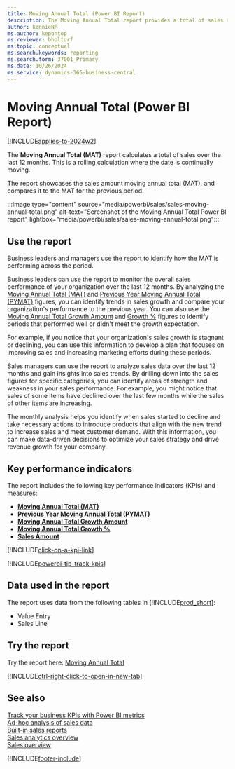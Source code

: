 ```yaml
---
title: Moving Annual Total (Power BI Report)
description: The Moving Annual Total report provides a total of sales over the last 12 months. 
author: kennieNP
ms.author: kepontop
ms.reviewer: bholtorf
ms.topic: conceptual
ms.search.keywords: reporting
ms.search.form: 37001_Primary
ms.date: 10/26/2024
ms.service: dynamics-365-business-central
---
```


# Moving Annual Total (Power BI Report)

[!INCLUDE[applies-to-2024w2](includes/applies-to-2024w2.md)]

The **Moving Annual Total (MAT)** report calculates a total of sales over the last 12 months. This is a rolling calculation where the date is continually moving.

The report showcases the sales amount moving annual total (MAT), and compares it to the MAT for the previous period.

:::image type="content" source="media/powerbi/sales/sales-moving-annual-total.png" alt-text="Screenshot of the Moving Annual Total Power BI report" lightbox="media/powerbi/sales/sales-moving-annual-total.png":::

## Use the report

Business leaders and managers use the report to identify how the MAT is performing across the period.

Business leaders can use the report to monitor the overall sales performance of your organization over the last 12 months. By analyzing the [Moving Annual Total (MAT)](sales-powerbi-sales-kpis.md#sales-amount-mat-fiscal) and [Previous Year Moving Annual Total (PYMAT)](sales-powerbi-sales-kpis.md#sales-amount-pymat-fiscal) figures, you can identify trends in sales growth and compare your organization's performance to the previous year. You can also use the [Moving Annual Total Growth Amount](sales-powerbi-sales-kpis.md#sales-amount-matg-fiscal) and [Growth %](sales-powerbi-sales-kpis.md#sales-amount-matg--fiscal) figures to identify periods that performed well or didn't meet the growth expectation.

For example, if you notice that your organization's sales growth is stagnant or declining, you can use this information to develop a plan that focuses on improving sales and increasing marketing efforts during these periods.

Sales managers can use the report to analyze sales data over the last 12 months and gain insights into sales trends. By drilling down into the sales figures for specific categories, you can identify areas of strength and weakness in your sales performance. For example, you might notice that sales of some items have declined over the last few months while the sales of other items are increasing.

The monthly analysis helps you identify when sales started to decline and take necessary actions to introduce products that align with the new trend to increase sales and meet customer demand. With this information, you can make data-driven decisions to optimize your sales strategy and drive revenue growth for your company.

## Key performance indicators

The report includes the following key performance indicators (KPIs) and measures:

- [**Moving Annual Total (MAT)**](sales-powerbi-sales-kpis.md#sales-amount-mat-fiscal)
- [**Previous Year Moving Annual Total (PYMAT)**](sales-powerbi-sales-kpis.md#sales-amount-pymat-fiscal)
- [**Moving Annual Total Growth Amount**](sales-powerbi-sales-kpis.md#sales-amount-matg-fiscal)
- [**Moving Annual Total Growth %**](sales-powerbi-sales-kpis.md#sales-amount-matg--fiscal)
- [**Sales Amount**](sales-powerbi-sales-kpis.md#sales-amount)

[!INCLUDE[click-on-a-kpi-link](includes/click-on-a-kpi-link.md)] 

[!INCLUDE[powerbi-tip-track-kpis](includes/powerbi-tip-track-kpis.md)]

## Data used in the report

The report uses data from the following tables in [!INCLUDE[prod_short](includes/prod_short.md)]:

- Value Entry
- Sales Line

## Try the report

Try the report here: [Moving Annual Total](https://businesscentral.dynamics.com?page=37001)

[!INCLUDE[ctrl-right-click-to-open-in-new-tab](includes/ctrl-right-click-to-open-in-new-tab.md)]

## See also

[Track your business KPIs with Power BI metrics](track-kpis-with-power-bi-metrics.md)  
[Ad-hoc analysis of sales data](ad-hoc-analysis-sales.md)  
[Built-in sales reports](sales-reports.md)  
[Sales analytics overview](sales-analytics-overview.md)  
[Sales overview](sales-manage-sales.md)  

[!INCLUDE[footer-include](includes/footer-banner.md)]
